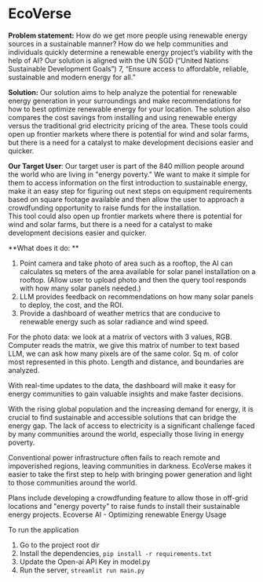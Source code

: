 # EcoVerse
**Problem statement:** How do we get more people using renewable energy sources in a sustainable manner? How do we help communities and individuals quickly determine a renewable energy project’s viability with the help of AI? Our solution is aligned with the UN SGD (“United Nations Sustainable Development Goals”) 7, “Ensure access to affordable, reliable, sustainable and modern energy for all.” 

**Solution:** Our solution aims to help analyze the potential for renewable energy generation in your surroundings and make recommendations for how to best optimize renewable energy for your location. The solution also compares the cost savings from installing and using renewable energy versus the traditional grid electricity pricing of the area. These tools could open up frontier markets where there is potential for wind and solar farms, but there is a need for a catalyst to make development decisions easier and quicker. 

**Our Target User**:
Our target user is part of the 840 million people around the world who are living in "energy poverty."  We want to make it simple for them to access information on the first introduction to sustainable energy, make it an easy step for figuring out next steps on equipment requirements based on square footage available and then allow the user to approach a crowdfunding opportunity to raise funds for the installation.  
This tool could also open up frontier markets where there is potential for wind and solar farms, but there is a need for a catalyst to make development decisions easier and quicker. 

**What does it do: **
1.	Point camera and take photo of area such as a rooftop, the AI can calculates sq meters of the area available for solar panel installation on a rooftop. (Allow user to upload photo and then the query tool responds with how many solar panels needed.)
2. LLM provides feedback on recommendations on how many solar panels to deploy, the cost, and the ROI. 
3.	Provide a dashboard of weather metrics that are conducive to renewable energy such as solar radiance and wind speed.


For the photo data: we look at a matrix of vectors with 3 values, RGB. Computer reads the matrix, we give this matrix of number to text based LLM, we can ask how many pixels are of the same color. Sq m. of color most represented in this photo. Length and distance, and boundaries are analyzed. 

With real-time updates to the data, the dashboard will make it easy for energy communities to gain valuable insights and make faster decisions.  

With the rising global population and the increasing demand for energy, it is crucial to find sustainable and accessible solutions that can bridge the energy gap. The lack of access to electricity is a significant challenge faced by many communities around the world, especially those living in energy poverty.

Conventional power infrastructure often fails to reach remote and impoverished regions, leaving communities in darkness.  EcoVerse makes it easier to take the first step to help with bringing power generation and light to those communities around the world. 

Plans include developing a crowdfunding feature to allow those in off-grid locations and "energy poverty" to raise funds to install their sustainable energy projects.
Ecoverse AI - Optimizing renewable Energy Usage


To run the application 
1. Go to the project root dir
2. Install the dependencies, `pip install -r requirements.txt`
3. Update the Open-ai API Key in model.py
4. Run the server, `streamlit run main.py`



